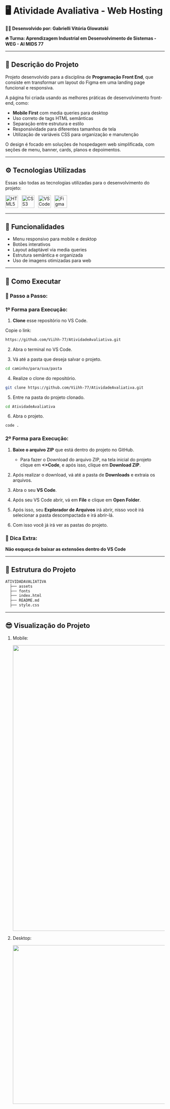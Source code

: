 # 🖥️ Atividade Avaliativa - Web Hosting

**👩‍💻 Desenvolvido por:  Gabrielli Vitória Glowatski**

**🔥 Turma: Aprendizagem Industrial em Desenvolvimento de Sistemas - WEG - AI MIDS 77**

---

## 📖 Descrição do Projeto  
Projeto desenvolvido para a disciplina de **Programação Front End**, que consiste em transformar um layout do Figma em uma landing page funcional e responsiva.  

A página foi criada usando as melhores práticas de desenvolvimento front-end, como:
- **Mobile First** com media queries para desktop  
- Uso correto de tags HTML semânticas  
- Separação entre estrutura e estilo  
- Responsividade para diferentes tamanhos de tela  
- Utilização de variáveis CSS para organização e manutenção  

O design é focado em soluções de hospedagem web simplificada, com seções de menu, banner, cards, planos e depoimentos.

---

## ⚙️ Tecnologias Utilizadas  
Essas são todas as tecnologias utilizadas para o desenvolvimento do projeto:

<p>
  <img alt="HTML5" src="https://cdn.jsdelivr.net/gh/devicons/devicon/icons/html5/html5-original.svg" width="40" height="40" />&nbsp;&nbsp;
  <img alt="CSS3" src="https://cdn.jsdelivr.net/gh/devicons/devicon/icons/css3/css3-original.svg" width="40" height="40" />&nbsp;&nbsp;
  <img alt="VS Code" src="https://cdn.jsdelivr.net/gh/devicons/devicon/icons/vscode/vscode-original.svg" width="40" height="40" />&nbsp;&nbsp;
  <img alt="Figma" src="https://cdn.jsdelivr.net/gh/devicons/devicon/icons/figma/figma-original.svg" width="40" height="40" />
</p>

---

## 🎯 Funcionalidades  
- Menu responsivo para mobile e desktop  
- Botões interativos  
- Layout adaptável via media queries  
- Estrutura semântica e organizada  
- Uso de imagens otimizadas para web  

---

## 🤔 Como Executar

### 👣 Passo a Passo:

### 1º Forma para Execução:

1. **Clone** esse repositório no VS Code.
   
  Copie o link:

```bash
https://github.com/Viihh-77/AtividadeAvaliativa.git
```

2. Abra o terminal no VS Code.

3. Vá até a pasta que deseja salvar o projeto.

  ```bash
cd caminho/para/sua/pasta
```

4. Realize o clone do repositório.

  ```bash
git clone https://github.com/Viihh-77/AtividadeAvaliativa.git
```

5. Entre na pasta do projeto clonado.

  ```bash
cd AtividadeAvaliativa
```

6. Abra o projeto. 

  ```bash
code .
```

### 2º Forma para Execução:

1. **Baixe o arquivo ZIP** que está dentro do projeto no GitHub.
     - Para fazer o Download do arquivo ZIP, na tela inicial do projeto clique em **<>Code**, e após isso, clique em **Download ZIP**.
       
2. Após realizar o download, vá até a pasta de **Downloads** e extraia os arquivos.
3. Abra o seu **VS Code**.  
4. Após seu VS Code abrir, vá em **File** e clique em **Open Folder**.
5. Após isso, seu **Explorador de Arquivos** irá abrir, nisso você irá selecionar a pasta descompactada e irá abrir-lá.
6. Com isso você já irá ver as pastas do projeto.

### 🚨 Dica Extra:

**Não esqueça de baixar as extensões dentro do VS Code**

---

## 📂 Estrutura do Projeto  

```bash
ATIVIDADAVALIATIVA
  ├── assets
  ├── fonts
  ├── index.html
  ├── README.md
  ├── style.css
```
---

## 😎 Visualização do Projeto

1. Mobile:
   <p align="center">
   <img align="center" loading="Preview do projeto" src="/assets/gif-mobile.gif" width="500px" height="900px"/>
   </p>
2. Desktop:
   <p align="center">
   <img align="center" loading="Preview do projeto" src="/assets/gif-desktop.gif" width="1000px" height="500px"/>
   </p>
